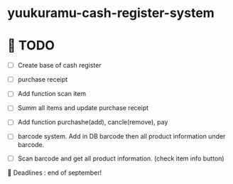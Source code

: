 # yuukuramu-cash-register-system

<h1>📅 TODO</h1>

- [ ] Create  base of cash register <br>

- [ ] purchase receipt <br>

- [ ] Add function scan item <br>

- [ ] Summ all items and update purchase receipt <br>

- [ ] Add function purchashe(add), cancle(remove), pay <br>

- [ ] barcode system. Add in  DB barcode then all product information under barcode.

- [ ] Scan barcode and get all product information. (check item info button)

💭 Deadlines : end of september!
